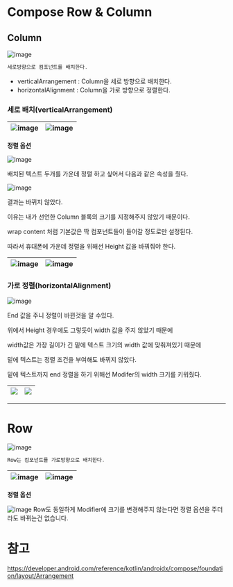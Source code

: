 # Compose Row & Column

## Column

![image](https://github.com/jaehan4707/Daily_Learning_Log/assets/99114456/ec9ac851-99bf-45c1-a839-884d2aff1adb)

```kotlin
세로방향으로 컴포넌트를 배치한다.
```

- verticalArrangement : Column을 세로 방향으로 배치한다.
- horizontalAlignment : Column을 가로 방향으로 정렬한다.

### 세로 배치(verticalArrangement)

![image](https://github.com/jaehan4707/Daily_Learning_Log/assets/99114456/67a4aeed-fd20-4bc1-8094-8a348019410c)|![image](https://github.com/jaehan4707/Daily_Learning_Log/assets/99114456/4dc254f8-c6d9-4253-80f4-74de3dadf091)
---|---|

**정렬 옵션**

![image](https://github.com/jaehan4707/Daily_Learning_Log/assets/99114456/2d40d5de-9d94-4c95-aa9c-01b7c7d837e1)

배치된 텍스트 두개를 가운데 정렬 하고 싶어서 다음과 같은 속성을 줬다.

![image](https://github.com/jaehan4707/Daily_Learning_Log/assets/99114456/6d621056-50f8-4037-a84e-a7f9b1f6b6be)


결과는 바뀌지 않았다.

이유는 내가 선언한 Column 블록의 크기를 지정해주지 않았기 때문이다.

wrap content 처럼 기본값은 딱 컴포넌트들이 들어갈 정도로만 설정된다.

따라서 휴대폰에 가운데 정렬을 위해선 Height 값을 바꿔줘야 한다.

![image](https://github.com/jaehan4707/Daily_Learning_Log/assets/99114456/28106319-2bd7-4eaf-ab76-65bb7e14f50a)|![image](https://github.com/jaehan4707/Daily_Learning_Log/assets/99114456/d37a15b7-97c5-4def-bd6e-bc6c6c8c7448)
---|---|

### 가로 정렬(horizontalAlignment)

![image](https://github.com/jaehan4707/Daily_Learning_Log/assets/99114456/6c6c89bf-6aa9-43ad-b65e-7c429316aa98)

End 값을 주니 정렬이 바뀐것을 알 수있다.

위에서 Height 경우에도 그렇듯이 width 값을 주지 않았기 때문에

width값은 가장 길이가 긴 밑에 텍스트 크기의 width 값에 맞춰져있기 때문에

밑에 텍스트는 정렬 조건을 부여해도 바뀌지 않았다.

밑에 텍스트까지 end 정렬을 하기 위해선 Modifer의 width 크기를 키워줬다.

![](https://file.notion.so/f/f/bea1f681-e907-4ad0-8d9e-c46aa582a35d/3a2e1d05-0827-479b-8d31-1c630ebeb50c/Untitled.png?id=c70a2d46-7a89-42aa-81f6-27bbd4c0417d&table=block&spaceId=bea1f681-e907-4ad0-8d9e-c46aa582a35d&expirationTimestamp=1708272000000&signature=g8lvS4vIweDQQSQLLBs-WWSwxikjpJD0xd1I1rhCn8k&downloadName=Untitled.png)|![](https://file.notion.so/f/f/bea1f681-e907-4ad0-8d9e-c46aa582a35d/e6bc515a-866e-4202-ac02-041c2e2e7297/Untitled.png?id=1895dc85-958a-40cb-9bd2-9a41a9c6fef7&table=block&spaceId=bea1f681-e907-4ad0-8d9e-c46aa582a35d&expirationTimestamp=1708272000000&signature=-q4TzHtz6zaTIdvNUi2O_KUswvSsxFW9eageKBprBa4&downloadName=Untitled.png)
---|---|

---

# Row

![image](https://github.com/jaehan4707/Daily_Learning_Log/assets/99114456/be4e9320-9a46-4499-a694-f05b9b74c7e9)

```kotlin
Row는 컴포넌트를 가로방향으로 배치한다.
```

![image](https://github.com/jaehan4707/Daily_Learning_Log/assets/99114456/d7a83af5-af8a-4173-a249-ede91f8a3d26)|![image](https://github.com/jaehan4707/Daily_Learning_Log/assets/99114456/f93af8c5-625f-44b0-a989-4f240892e395)
---|---|

**정렬 옵션**

![image](https://github.com/jaehan4707/Daily_Learning_Log/assets/99114456/bc3f4113-b7ac-4571-9cee-b2096a7d42a8)
Row도 동일하게 Modifier에 크기를 변경해주지 않는다면 정렬 옵션을 주더라도 바뀌는건 없습니다.

# 참고
https://developer.android.com/reference/kotlin/androidx/compose/foundation/layout/Arrangement

